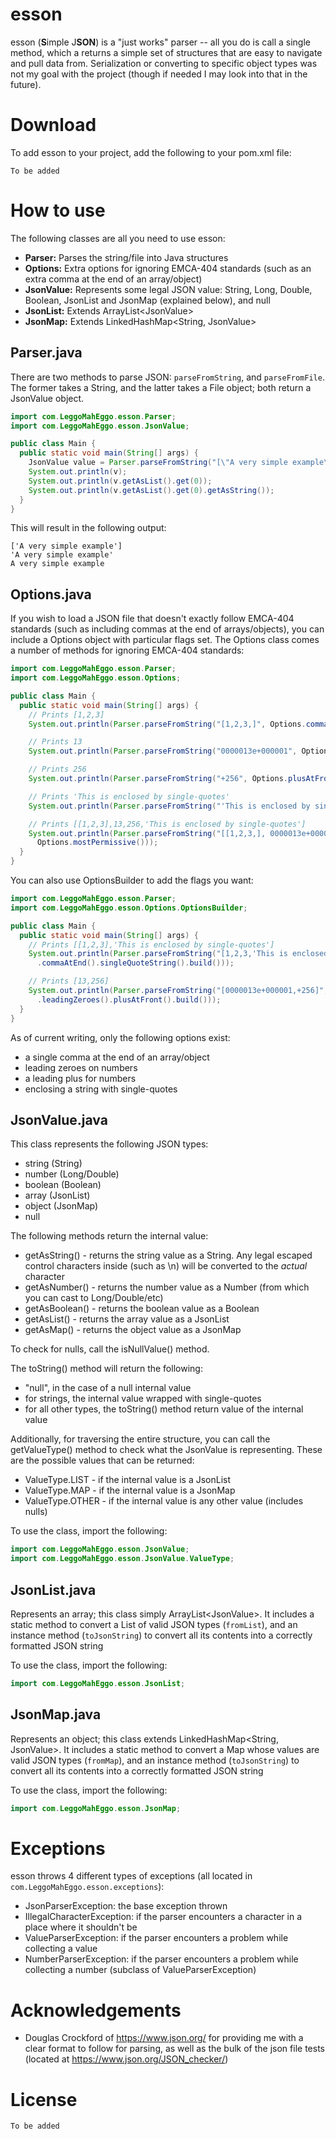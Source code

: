 # esson
esson (**S**imple J**SON**) is a "just works" parser -- all you do is call a single method, which a returns a simple set of structures that are easy to navigate and pull data from. Serialization or converting to specific object types was not my goal with the project (though if needed I may look into that in the future).

# Download
To add esson to your project, add the following to your pom.xml file:
```
To be added
```

# How to use
The following classes are all you need to use esson:

* **Parser:** Parses the string/file into Java structures
* **Options:** Extra options for ignoring EMCA-404 standards (such as an extra comma at the end of an array/object)
* **JsonValue:** Represents some legal JSON value: String, Long, Double, Boolean, JsonList and JsonMap (explained below), and null
* **JsonList:** Extends ArrayList\<JsonValue>
* **JsonMap:** Extends LinkedHashMap<String, JsonValue>

## Parser.java
There are two methods to parse JSON: `parseFromString`, and `parseFromFile`. The former takes a String, and the latter takes a File object; both return a JsonValue object.

```java
import com.LeggoMahEggo.esson.Parser;
import com.LeggoMahEggo.esson.JsonValue;

public class Main {
  public static void main(String[] args) {
    JsonValue value = Parser.parseFromString("[\"A very simple example\"]");
    System.out.println(v);
    System.out.println(v.getAsList().get(0));
    System.out.println(v.getAsList().get(0).getAsString());
  }
}
```

This will result in the following output:
```
['A very simple example']
'A very simple example'
A very simple example
```

## Options.java
If you wish to load a JSON file that doesn't exactly follow EMCA-404 standards (such as including commas at the end of arrays/objects), you can include a Options object with particular flags set. The Options class comes a number of methods for ignoring EMCA-404 standards:

```java
import com.LeggoMahEggo.esson.Parser;
import com.LeggoMahEggo.esson.Options;

public class Main {
  public static void main(String[] args) {
    // Prints [1,2,3]
    System.out.println(Parser.parseFromString("[1,2,3,]", Options.commaAtEnd()));

    // Prints 13
    System.out.println(Parser.parseFromString("0000013e+000001", Options.leadingZeroes()));

    // Prints 256
    System.out.println(Parser.parseFromString("+256", Options.plusAtFront()));

    // Prints 'This is enclosed by single-quotes'
    System.out.println(Parser.parseFromString("'This is enclosed by single-quotes'", Options.singleQuoteString()));

    // Prints [[1,2,3],13,256,'This is enclosed by single-quotes']
    System.out.println(Parser.parseFromString("[[1,2,3,], 0000013e+000001, +256, 'This is enclosed by single-quotes']",
      Options.mostPermissive()));
  }
}
```

You can also use OptionsBuilder to add the flags you want:
```java
import com.LeggoMahEggo.esson.Parser;
import com.LeggoMahEggo.esson.Options.OptionsBuilder;

public class Main {
  public static void main(String[] args) {
    // Prints [[1,2,3],'This is enclosed by single-quotes']
    System.out.println(Parser.parseFromString("[1,2,3,'This is enclosed by single-quotes',]", OptionsBuilder.newBuilder()
      .commaAtEnd().singleQuoteString().build()));

    // Prints [13,256]
    System.out.println(Parser.parseFromString("[0000013e+000001,+256]", OptionsBuilder.newBuilder()
      .leadingZeroes().plusAtFront().build()));
  }
}
```

As of current writing, only the following options exist:
* a single comma at the end of an array/object
* leading zeroes on numbers
* a leading plus for numbers
* enclosing a string with single-quotes

## JsonValue.java
This class represents the following JSON types:

* string (String)
* number (Long/Double)
* boolean (Boolean)
* array (JsonList)
* object (JsonMap)
* null

The following methods return the internal value:
* getAsString() - returns the string value as a String. Any legal escaped control characters inside (such as \n) will be converted to the _actual_ character
* getAsNumber() - returns the number value as a Number (from which you can cast to Long/Double/etc)
* getAsBoolean() - returns the boolean value as a Boolean
* getAsList() - returns the array value as a JsonList
* getAsMap() - returns the object value as a JsonMap

To check for nulls, call the isNullValue() method.

The toString() method will return the following:
* "null", in the case of a null internal value
* for strings, the internal value wrapped with single-quotes
* for all other types, the toString() method return value of the internal value

Additionally, for traversing the entire structure, you can call the getValueType() method to check what the JsonValue is representing. These are the possible values that can be returned:
* ValueType.LIST - if the internal value is a JsonList
* ValueType.MAP - if the internal value is a JsonMap
* ValueType.OTHER - if the internal value is any other value (includes nulls)

To use the class, import the following:
```java
import com.LeggoMahEggo.esson.JsonValue;
import com.LeggoMahEggo.esson.JsonValue.ValueType;
```

## JsonList.java
Represents an array; this class simply ArrayList\<JsonValue>. It includes a static method to convert a List of valid JSON types (`fromList`), and an instance method (`toJsonString`) to convert all its contents into a correctly formatted JSON string

To use the class, import the following:
```java
import com.LeggoMahEggo.esson.JsonList;
```

## JsonMap.java
Represents an object; this class extends LinkedHashMap<String, JsonValue>. It includes a static method to convert a Map whose values are valid JSON types (`fromMap`), and an instance method (`toJsonString`) to convert all its contents into a correctly formatted JSON string

To use the class, import the following:
```java
import com.LeggoMahEggo.esson.JsonMap;
```

# Exceptions
esson throws 4 different types of exceptions (all located in `com.LeggoMahEggo.esson.exceptions`):
* JsonParserException: the base exception thrown
* IllegalCharacterException: if the parser encounters a character in a place where it shouldn't be
* ValueParserException: if the parser encounters a problem while collecting a value
* NumberParserException: if the parser encounters a problem while collecting a number (subclass of ValueParserException)

# Acknowledgements
* Douglas Crockford of https://www.json.org/ for providing me with a clear format to follow for parsing, as well as the bulk of the json file tests (located at https://www.json.org/JSON_checker/)

# License
```
To be added
```
